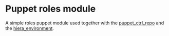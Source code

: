 Puppet roles module
===================

A simple roles puppet module used together with the [puppet_ctrl_repo](https://github.com/sobchak/puppet_ctrl_repo) and the [hiera_environment](https://github.com/sobchak/hiera-environment).
